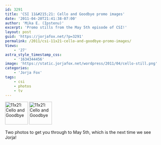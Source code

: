 ```yaml
---
id: 3291
title: 'CSI 11&#215;21: Cello and Goodbye promo images'
date: '2011-04-20T21:41:38-07:00'
author: 'Mika E. (Ipstenu)'
excerpt: 'Promo stills from the May 5th episode of CSI!'
layout: post
guid: 'https://jorjafox.net/?p=3291'
permalink: /2011/csi-11x21-cello-and-goodbye-promo-images/
Views:
    - '27'
astra_style_timestamp_css:
    - '1634344456'
image: 'https://static.jorjafox.net/wordpress/2011/04/cello-still.png'
categories:
    - 'Jorja Fox'
tags:
    - csi
    - photos
    - tv
---
```


<a href="/gallery/tv/csi/pub/s11/stills/1121-cello_001.jpg" title="11x21: Cello and Goodbye"><img src="/gallery/cache/tv/csi/pub/s11/stills/1121-cello_001_200_cw200_ch200_thumb.jpg" width="75" height="75" class="zenphoto" alt="11x21: Cello and Goodbye" /></a> <a href="/gallery/tv/csi/pub/s11/stills/1121-cello_002.jpg" title="11x21: Cello and Goodbye"><img src="/gallery/cache/tv/csi/pub/s11/stills/1121-cello_002_200_cw200_ch200_thumb.jpg" width="75" height="75" class="zenphoto" alt="11x21: Cello and Goodbye" /></a>

Two photos to get you through to May 5th, which is the next time we see Jorja!